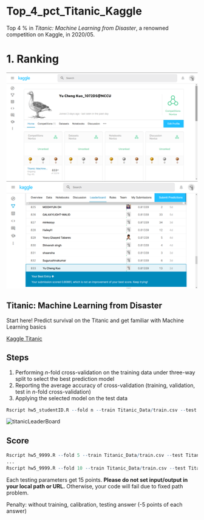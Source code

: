 # Top_4_pct_Titanic_Kaggle
Top 4 % in *Titanic: Machine Learning from Disaster*, a renowned competition on Kaggle, in 2020/05. 


# 1. Ranking 

![titanicLeaderBoard01](Top_4_pct_Titanic_01.png)
![titanicLeaderBoard02](Top_4_pct_Titanic_02.png)

## Titanic: Machine Learning from Disaster

Start here! Predict survival on the Titanic and get familiar with Machine Learning basics

[Kaggle Titanic](https://www.kaggle.com/c/titanic)

## Steps

1. Performing *n*-fold cross-validation on the training data under three-way split to select the best prediction model
2. Reporting the average accuracy of cross-validation (training, validation, test in *n*-fold cross-validation)
3. Applying the selected model on the test data

```R
Rscript hw5_studentID.R --fold n --train Titanic_Data/train.csv --test Titanic_Data/test.csv --report performance.csv --predict predict.csv
```


![titanicLeaderBoard](titanic.png)

## Score


```R
Rscript hw5_9999.R --fold 5 --train Titanic_Data/train.csv --test Titanic_Data/test.csv --report performance1.csv --predict predict.csv
...
Rscript hw5_9999.R --fold 10 --train Titanic_Data/train.csv --test Titanic_Data/test.csv --report performance6.csv --predict predict.csv
```

Each testing parameters get 15 points.
**Please do not set input/output in your local path or URL.** 
Otherwise, your code will fail due to fixed path problem.

Penalty: without training, calibration, testing answer (-5 points of each answer)
